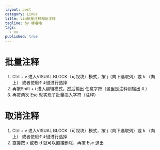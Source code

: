 ```yaml
---
layout: post
category: Linux
title: vim批量注释和反注释
tagline: by 噜噜噜
tags: 
  - xx
published: true
---
```




<!--more-->

# 批量注释

1. Ctrl + v 进入VISUAL BLOCK（可视块）模式，按 j（向下选取列）或 k （向上） 或者使用↑↓键进行选择
2. 再按Shift + i 进入编辑模式，然后输出 任意字符（这里是注释则输出 # ）
3. 再按两次 Esc 就实现了批量插入字符（注释）

# 取消注释

1. Ctrl + v 进入VISUAL BLOCK（可视块）模式，按 j（向下选取列）或 k （向上） 或者使用↑↓键进行选择
2. 直接按 x 或者 d 就可以直接删除，再按 Esc 退出